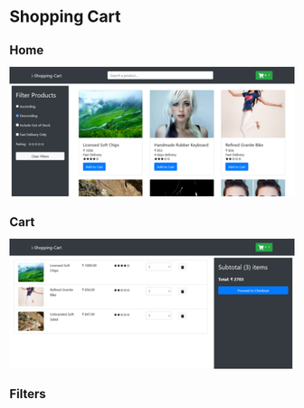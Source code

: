 # Shopping Cart

## Home
![home](./images/2.png?raw=true "Title")
## Cart
![Cart](./images/1.png?raw=true "Title")

## Filters
